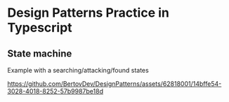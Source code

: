 # Design Patterns Practice in Typescript

## State machine

Example with a searching/attacking/found states

https://github.com/BertovDev/DesignPatterns/assets/62818001/14bffe54-3028-4018-8252-57b9987be18d

